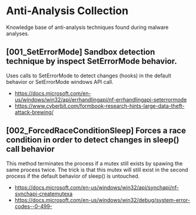 # Anti-Analysis Collection
Knowledge base of anti-analysis techniques found during malware analyses.

## [001_SetErrorMode] Sandbox detection technique by inspect SetErrorMode behavior. 
Uses calls to SetErrorMode to detect changes (hooks) in the default behavior or SetErrorMode windows API call. 

 - https://docs.microsoft.com/en-us/windows/win32/api/errhandlingapi/nf-errhandlingapi-seterrormode
 - https://www.cyberbit.com/formbook-research-hints-large-data-theft-attack-brewing/

## [002_ForcedRaceConditionSleep] Forces a race condition in order to detect changes in sleep() call behavior
This method terminates the process if a mutex still exists by spawing the same process twice. The trick is that this mutex will still exist in the second process if the default behavior of sleep() is untouched. 

 - https://docs.microsoft.com/en-us/windows/win32/api/synchapi/nf-synchapi-createmutexa
 - https://docs.microsoft.com/en-us/windows/win32/debug/system-error-codes--0-499-

